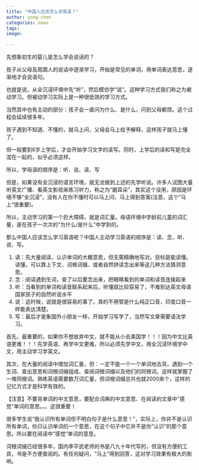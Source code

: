 ```yaml
---
title: "中国人应该怎么学英语？"
author: yong-chen
categories: news
tags:
image:
 
---
```


先想象初生的婴儿是怎么学会说话的？

孩子从父母及周围人的说话中逐渐学习，开始是常见的单词，用单词表达意思，逐渐地才会说语句。

也就是说，从全沉浸环境中先“听”，然后模仿学“说”。这种学习方式我们称之为被动学习。但被动学习实际上是一种很低效的学习方式。

当然其中也有主动的部分：孩子会一直问为什么、是什么，问到父母都烦。这个过程会延续很多年。

孩子遇到不知道、不懂的，就马上问，父母会马上给予解释，这样孩子就马上懂了。

但一般要到6岁上学后，才会开始学习文字的读写。同时，上学后的读和写是完全混在一起的，似乎必须这样。

所以，学母语的顺序是：听、说、读、写

但是，如果没有全沉浸的语言环境，就无法做到上述的先学听说。许多人试图大量听英文广播、看英文影视来练习听力，称之为“磨耳朵”，其实这个没用，原因是环境不够“全沉浸”，没有人在你不懂时可以马上问、马上得到答案(注意，这个“马上”很重要)。

所以，主动学习的第一个巨大障碍，就是词汇量。母语环境中学龄前儿童的词汇量，是在孩子一次次的“为什么/是什么”中学到的。

那么中国人应该怎么学习英语呢？中国人主动学习英语的顺序是：读、念、听、说、写。

1. 读：先大量阅读、认识单词的大概意思，但无需精确地写对。目标是能读懂。读懂，可以靠上下文、词根词缀、或者自然拼读念出来等这几种方法猜测意思。
1. 念：阅读遇到生词，查了以后要念出来，把眼睛看到的单词和读音连接起来
1. 听：当看到的单词和读音联系起来后，听懂就比较容易了，不难到达英文母语国家孩子的自然听说水平
1. 说：这时候，说就是很容易的事了。真的不用管是什么纯正口音，印度口音一样能表达清楚。
1. 写：最后才是象国外小朋友一样，开始学习写字了，当然写文章需要语法学习。

首先，最重要的，如果你不想放弃中文，就不能从小去美国学！！！因为中文比英语更难！！！先学英语、再学中文更难，所以必须先学中文，用全沉浸环境学中文，用主动学习学英文。

其次，在大量的阅读中增加词汇量，但：一定不能一个一个单词地去背。遇到一个生词、查出意思和词根词缀组成、查阅词根词缀以及他们的同根词，这样就掌握了一堆同根词。熟练英语需要数万词汇量，但词根词缀总共也就2000来个，这样的记忆方式才是科学有效的。

【注意】不要背单词的中文意思，要配合词典的中文意思、在阅读的文章中"感觉"单词的意思。。。这很重要！

很多学生说“我认识所有单词但不明白句子是什么意思！”，实际上，你并不是认识所有单词，你只认识单词的一个意思，在这个句子中它并不是你“认识”的那个意思。所以要在阅读中“感觉”单词的意思。

词根词缀已经很多年，国内李平武老师的书是八九十年代写的，但没有方便的工具，书是不方便查阅的。有任何疑问，“马上”得到回答，这对学习效果有极大的影响。

